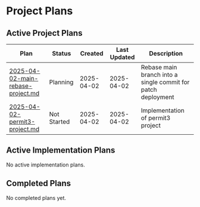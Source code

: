 # Project Plans

## Active Project Plans

| Plan | Status | Created | Last Updated | Description |
|------|--------|---------|--------------|-------------|
| [2025-04-02-main-rebase-project.md](./2025-04-02-main-rebase-project.md) | Planning | 2025-04-02 | 2025-04-02 | Rebase main branch into a single commit for patch deployment |
| [2025-04-02-permit3-project.md](./2025-04-02-permit3-project.md) | Not Started | 2025-04-02 | 2025-04-02 | Implementation of permit3 project |

## Active Implementation Plans

No active implementation plans.

## Completed Plans

No completed plans yet.